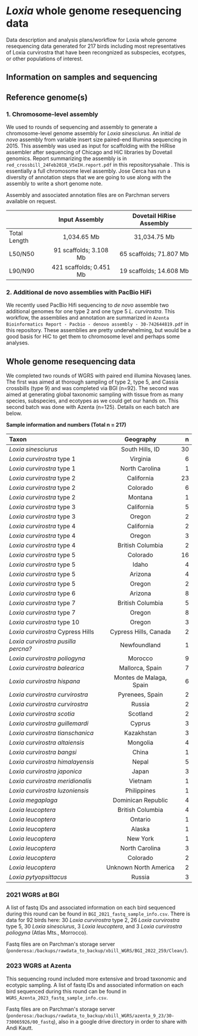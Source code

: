 # *Loxia* whole genome resequencing data
Data description and analysis plans/workflow for Loxia whole genome resequencing data generated for 217 birds including most representatives of Loxia curvirostra that have been recongnized as subspecies, ecotypes, or other populations of interest.

## Information on samples and sequencing


## Reference genome(s)

### 1. Chromosome-level assembly 

We used to rounds of sequencing and assembly to generate a chromosome-level genome assembly for *Loxia sinesciurus*. An initial *de novo* assembly from variable insert size paired-end Illumina sequencing in 2015. This assembly was used as input for scaffolding with the HiRise assembler after sequencing of Chicago and HiC libraries by Dovetail genomics. Report summarizing the assembly is in `red_crossbill_24Feb2018_V5eIH.report.pdf` in this repositorysahale
. This is essentially a full chromosome level assembly. Jose Cerca has run a diversity of annotation steps that we are going to use along with the assembly to write a short genome note.

Assembly and associated annotation files are on Parchman servers available on request.


|   |   Input Assembly   |   Dovetail HiRise Assembly  |
| :---------------- |   :------:   | :----: |
| Total Length   |   1,034.65 Mb   | 31,034.75 Mb |
| L50/N50   |   91 scaffolds; 3.108 Mb   | 65 scaffolds; 71.807 Mb |
| L90/N90   |   421 scaffolds; 0.451 Mb   | 19 scaffolds; 14.608 Mb |

### 2. Additional de novo assemblies with PacBio HiFi 
We recently used PacBio Hifi sequencing to *de novo* assemble two additional genomes for one type 2 and one type 5 *L. curvirostra*. This workflow, the assemblies and annotation are summarized in `Azenta Bioinformatics Report - Pacbio - denovo assembly - 30-742644819.pdf` in this repository. These assemblies are pretty underwhelming, but would be a good basis for HiC to get them to chromosome level and perhaps some analyses.

## Whole genome resequencing data

We completed two rounds of WGRS with paired end illumina Novaseq lanes. The first was aimed at thorough sampling of type 2, type 5, and Cassia crossbills (type 9) and was completed via BGI (n=92). The second was aimed at generating global taxonomic sampling with tissue from as many species, subspecies, and ecotypes as we could get our hands on. This second batch was done with Azenta (n=125). Details on each batch are below.

**Sample information and numbers (Total n = 217)**

| Taxon              |   Geography   |   n   |
| :---------------- |   :------:   | ----: |
| *Loxia sinesciurus*   |   South Hills, ID   | 30 |
| *Loxia curvirostra* type 1   |   Virginia   | 6 |
| *Loxia curvirostra* type 1   |   North Carolina   | 1 |
| *Loxia curvirostra* type 2   |   California   | 23 |
| *Loxia curvirostra* type 2   |   Colorado   | 6 |
| *Loxia curvirostra* type 2   |   Montana   | 1 |
| *Loxia curvirostra* type 3   |   California   | 5 |
| *Loxia curvirostra* type 3   |   Oregon   | 2 |
| *Loxia curvirostra* type 4   |   California   | 2 |
| *Loxia curvirostra* type 4   |   Oregon   | 3 |
| *Loxia curvirostra* type 4   |   British Columbia   | 2 |
| *Loxia curvirostra* type 5   |   Colorado   | 16 |
| *Loxia curvirostra* type 5   |   Idaho   | 4 |
| *Loxia curvirostra* type 5   |   Arizona   | 4 |
| *Loxia curvirostra* type 5   |   Oregon   | 2 |
| *Loxia curvirostra* type 6   |   Arizona   | 8 |
| *Loxia curvirostra* type 7   |   British Columbia   | 5 |
| *Loxia curvirostra* type 7   |   Oregon   | 8 |
| *Loxia curvirostra* type 10   |   Oregon   | 3 |
| *Loxia curvirostra* Cypress Hills   | Cypress Hills, Canada  | 2 |
| *Loxia curvirostra pusilla percna?*  |   Newfoundland   | 1 |
| *Loxia curvirostra poliogyna*  |   Morocco   | 9 |
| *Loxia curvirostra balearica*  |   Mallorca, Spain   | 7 |
| *Loxia curvirostra hispana*  |   Montes de Malaga, Spain   | 6 |
| *Loxia curvirostra curvirostra*  |   Pyrenees, Spain   | 2 |
| *Loxia curvirostra curvirostra*  |   Russia   | 2 |
| *Loxia curvirostra scotia*  |   Scotland   | 2 |
| *Loxia curvirostra guillemardi*  |   Cyprus   | 3 |
| *Loxia curvirostra tianschanica*  |   Kazakhstan   | 3 |
| *Loxia curvirostra altaiensis*  |   Mongolia   | 4 |
| *Loxia curvirostra bangsi*  |   China   | 1 |
| *Loxia curvirostra himalayensis*  |   Nepal   | 5 |
| *Loxia curvirostra japonica*  |   Japan   | 3 |
| *Loxia curvirostra meridionalis*  |   Vietnam   | 1 |
| *Loxia curvirostra luzoniensis*  |   Philippines   | 1 |
| *Loxia megaplaga*    |   Dominican Republic   | 4 |
| *Loxia leucoptera*    |   British Columbia   | 4 |
| *Loxia leucoptera*    |   Ontario   | 1 |
| *Loxia leucoptera*    |  Alaska   | 1 |
| *Loxia leucoptera*    |   New York   | 1 |
| *Loxia leucoptera*    |   North Carolina   | 3 |
| *Loxia leucoptera*    |   Colorado   | 2 |
| *Loxia leucoptera*    |   Unknown North America   | 2 |
| *Loxia pytyopsittacus*    |   Russia   | 3 |


### 2021 WGRS at BGI
A list of fastq IDs and associated information on each bird sequenced during this round can be found in `BGI_2021_fastq_sample_info.csv`. There is data for 92 birds here: 30 *Loxia curvirostra* type 2, 26 *Loxia curvirostra* type 5, 30 *Loxia sinesciurus*, 3 *Loxia leucoptera*, and 3 *Loxia curvirostra poliogyna* (Atlas Mts., Morrocco).

Fastq files are on Parchman's storage server (`ponderosa:/backups/rawdata_to_backup/xbill_WGRS/BGI_2022_259/Clean/`).


### 2023 WGRS at Azenta

This sequencing round included more extensive and broad taxonomic and ecotypic sampling. A list of fastq IDs and associated information on each bird sequenced during this round can be found in `WGRS_Azenta_2023_fastq_sample_info.csv`.

Fastq files are on Parchman's storage server (`ponderosa:/backups/rawdata_to_backup/xbill_WGRS/azenta_9_23/30-730065926/00_fastq`), also in a google drive directory in order to share with Andi Kautt.